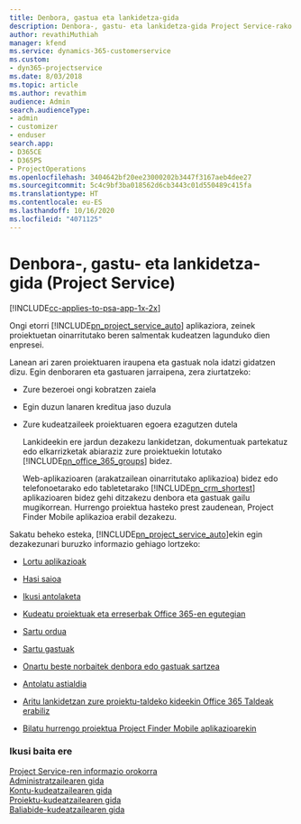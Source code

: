 ```yaml
---
title: Denbora, gastua eta lankidetza-gida
description: Denbora-, gastu- eta lankidetza-gida Project Service-rako
author: revathiMuthiah
manager: kfend
ms.service: dynamics-365-customerservice
ms.custom:
- dyn365-projectservice
ms.date: 8/03/2018
ms.topic: article
ms.author: revathim
audience: Admin
search.audienceType:
- admin
- customizer
- enduser
search.app:
- D365CE
- D365PS
- ProjectOperations
ms.openlocfilehash: 3404642bf20ee23000202b3447f3167aeb4dee27
ms.sourcegitcommit: 5c4c9bf3ba018562d6cb3443c01d550489c415fa
ms.translationtype: HT
ms.contentlocale: eu-ES
ms.lasthandoff: 10/16/2020
ms.locfileid: "4071125"
---
```

# <a name="time-expense-and-collaboration-guide-project-service"></a>Denbora-, gastu- eta lankidetza-gida (Project Service)

[!INCLUDE[cc-applies-to-psa-app-1x-2x](../includes/cc-applies-to-psa-app-1x-2x.md)]

Ongi etorri [!INCLUDE[pn_project_service_auto](../includes/pn-project-service-auto.md)] aplikaziora, zeinek proiektuetan oinarritutako beren salmentak kudeatzen lagunduko dien enpresei. 
  
 Lanean ari zaren proiektuaren iraupena eta gastuak nola idatzi gidatzen dizu. Egin denboraren eta gastuaren jarraipena, zera ziurtatzeko:  
  
- Zure bezeroei ongi kobratzen zaiela  
  
- Egin duzun lanaren kreditua jaso duzula  
  
- Zure kudeatzaileek proiektuaren egoera ezagutzen dutela  
  
  Lankideekin ere jardun dezakezu lankidetzan, dokumentuak partekatuz edo elkarrizketak abiaraziz zure proiektuekin lotutako [!INCLUDE[pn_office_365_groups](../includes/pn-office-365-groups.md)] bidez.  
  
  Web-aplikazioaren (arakatzailean oinarritutako aplikazioa) bidez edo telefonoetarako edo tabletetarako [!INCLUDE[pn_crm_shortest](../includes/pn-crm-shortest.md)] aplikazioaren bidez gehi ditzakezu denbora eta gastuak gailu mugikorrean. Hurrengo proiektua hasteko prest zaudenean, Project Finder Mobile aplikazioa erabil dezakezu.  
  
Sakatu beheko esteka, [!INCLUDE[pn_project_service_auto](../includes/pn-project-service-auto.md)]ekin egin dezakezunari buruzko informazio gehiago lortzeko:  
  
-   [Lortu aplikazioak](../psa/get-apps.md)  
  
-   [Hasi saioa](../psa/sign-in.md)  
  
-   [Ikusi antolaketa](../psa/view-schedule.md)  
  
-   [Kudeatu proiektuak eta erreserbak Office 365-en egutegian](../psa/manage-project-bookings-office-365-calendar.md)  
  
-   [Sartu ordua](../psa/enter-time.md)  
  
-   [Sartu gastuak](../psa/enter-expenses.md)  
  
-   [Onartu beste norbaitek denbora edo gastuak sartzea](../psa/allow-someone-else-enter-time-entry-expense.md)  
  
-   [Antolatu astialdia ](../psa/schedule-time-off.md)  
  
-   [Aritu lankidetzan zure proiektu-taldeko kideekin Office 365 Taldeak erabiliz](../psa/collaborate-project-team-members-office-365-groups.md)  
  
-   [Bilatu hurrengo proiektua Project Finder Mobile aplikazioarekin](../psa/find-next-project-finder-mobile-app.md)  
  
### <a name="see-also"></a>Ikusi baita ere  
 [Project Service-ren informazio orokorra](../psa/overview.md)   
 [Administratzailearen gida](../psa/admin-guide.md)   
 [Kontu-kudeatzailearen gida](../psa/account-manager-guide.md)   
 [Proiektu-kudeatzailearen gida](../psa/project-manager-guide.md)   
 [Baliabide-kudeatzailearen gida](../psa/resource-manager-guide.md)   
